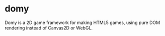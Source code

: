# domy
Domy is a 2D game framework for making HTML5 games, using pure DOM rendering instead of Canvas2D or WebGL.

